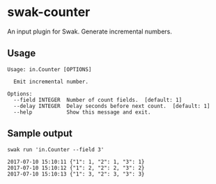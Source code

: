 # swak-counter

An input plugin for Swak.
Generate incremental numbers.

## Usage

```
Usage: in.Counter [OPTIONS]

  Emit incremental number.

Options:
  --field INTEGER  Number of count fields.  [default: 1]
  --delay INTEGER  Delay seconds before next count.  [default: 1]
  --help           Show this message and exit.
```

## Sample output

```
swak run 'in.Counter --field 3'

2017-07-10 15:10:11 {"1": 1, "2": 1, "3": 1}
2017-07-10 15:10:12 {"1": 2, "2": 2, "3": 2}
2017-07-10 15:10:13 {"1": 3, "2": 3, "3": 3}
```
